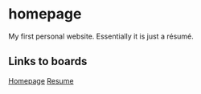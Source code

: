 # homepage
My first personal website. Essentially it is just a résumé.

## Links to boards
[Homepage](https://github.com/users/moja-utoma/projects/1)
[Resume](https://github.com/users/moja-utoma/projects/2)